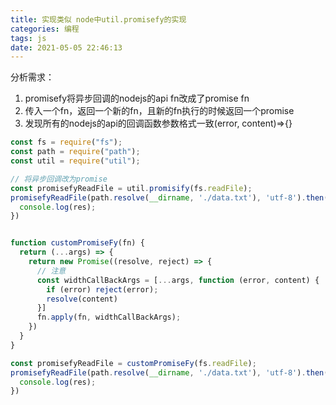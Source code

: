 ```yaml
---
title: 实现类似 node中util.promisefy的实现
categories: 编程
tags: js
date: 2021-05-05 22:46:13
---
```


分析需求：
1. promisefy将异步回调的nodejs的api fn改成了promise fn
2. 传入一个fn，返回一个新的fn，且新的fn执行的时候返回一个promise
3. 发现所有的nodejs的api的回调函数参数格式一致(error, content)=>{}

```javascript
const fs = require("fs");
const path = require("path");
const util = require("util");

// 将异步回调改为promise
const promisefyReadFile = util.promisify(fs.readFile);
promisefyReadFile(path.resolve(__dirname, './data.txt'), 'utf-8').then(res => {
  console.log(res);
})
```
```javascript

function customPromiseFy(fn) {
  return (...args) => {
    return new Promise((resolve, reject) => {
      // 注意
      const widthCallBackArgs = [...args, function (error, content) {
        if (error) reject(error);
        resolve(content)
      }]
      fn.apply(fn, widthCallBackArgs);
    })
  }
}

const promisefyReadFile = customPromiseFy(fs.readFile);
promisefyReadFile(path.resolve(__dirname, './data.txt'), 'utf-8').then(res => {
  console.log(res);
})
```

